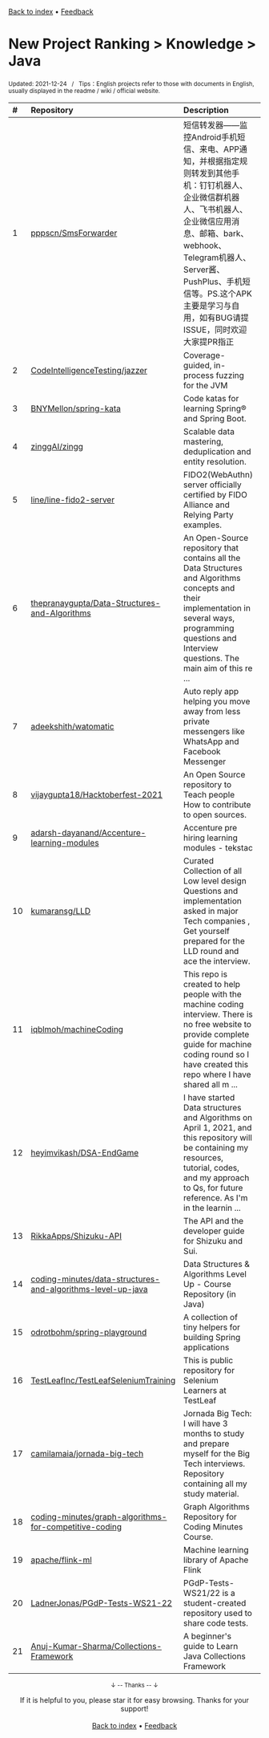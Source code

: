 <a href="https://github.com/kon9chunkit/GitHub-English-Top-Charts#github-english-top-charts">Back to index</a> • <a href="/content/docs/feedback.md">Feedback</a>

# New Project Ranking > Knowledge > Java
<sub>Updated: 2021-12-24&nbsp;&nbsp;&nbsp;/&nbsp;&nbsp;&nbsp;Tips：English projects refer to those with documents in English, usually displayed in the readme / wiki / official website.</sub>

|#|Repository|Description|Stars|Updated|Created|
|:-|:-|:-|:-|:-|:-|
|1|[pppscn/SmsForwarder](https://github.com/pppscn/SmsForwarder)|短信转发器——监控Android手机短信、来电、APP通知，并根据指定规则转发到其他手机：钉钉机器人、企业微信群机器人、飞书机器人、企业微信应用消息、邮箱、bark、webhook、Telegram机器人、Server酱、PushPlus、手机短信等。PS.这个APK主要是学习与自用，如有BUG请提ISSUE，同时欢迎大家提PR指正|2070|2021-12-23|2021-02-10|
|2|[CodeIntelligenceTesting/jazzer](https://github.com/CodeIntelligenceTesting/jazzer)|Coverage-guided, in-process fuzzing for the JVM|433|2021-12-15|2021-01-28|
|3|[BNYMellon/spring-kata](https://github.com/BNYMellon/spring-kata)|Code katas for learning Spring® and Spring Boot.|395|2021-11-13|2021-08-02|
|4|[zinggAI/zingg](https://github.com/zinggAI/zingg)|Scalable data mastering, deduplication and entity resolution.|340|2021-12-23|2021-08-25|
|5|[line/line-fido2-server](https://github.com/line/line-fido2-server)|FIDO2(WebAuthn) server officially certified by FIDO Alliance and Relying Party examples.|307|2021-11-30|2021-07-22|
|6|[thepranaygupta/Data-Structures-and-Algorithms](https://github.com/thepranaygupta/Data-Structures-and-Algorithms)|An Open-Source repository that contains all the Data Structures and Algorithms concepts and their implementation in several ways, programming questions and Interview questions. The main aim of this re ...|296|2021-12-21|2021-04-03|
|7|[adeekshith/watomatic](https://github.com/adeekshith/watomatic)|Auto reply app helping you move away from less private messengers like WhatsApp and Facebook Messenger|242|2021-11-23|2021-01-16|
|8|[vijaygupta18/Hacktoberfest-2021](https://github.com/vijaygupta18/Hacktoberfest-2021)|An Open Source repository to Teach people How to contribute to open sources.|115|2021-11-03|2021-10-01|
|9|[adarsh-dayanand/Accenture-learning-modules](https://github.com/adarsh-dayanand/Accenture-learning-modules)|Accenture pre hiring learning modules - tekstac|114|2021-11-20|2021-05-19|
|10|[kumaransg/LLD](https://github.com/kumaransg/LLD)|Curated Collection of all Low level design Questions and implementation asked in major Tech companies , Get yourself prepared for the LLD round and ace the interview.|106|2021-09-15|2021-06-23|
|11|[iqblmoh/machineCoding](https://github.com/iqblmoh/machineCoding)|This repo is created to help people with the machine coding interview. There is no free website to provide complete guide for machine coding round so I have created this repo where I have shared all m ...|90|2021-07-05|2021-05-31|
|12|[heyimvikash/DSA-EndGame](https://github.com/heyimvikash/DSA-EndGame)|I have started Data structures and Algorithms on April 1, 2021, and this repository will be containing my resources, tutorial, codes, and my approach to Qs, for future reference. As I'm in the learnin ...|90|2021-12-21|2021-04-09|
|13|[RikkaApps/Shizuku-API](https://github.com/RikkaApps/Shizuku-API)|The API and the developer guide for Shizuku and Sui.|90|2021-10-27|2021-01-12|
|14|[coding-minutes/data-structures-and-algorithms-level-up-java](https://github.com/coding-minutes/data-structures-and-algorithms-level-up-java)|Data Structures & Algorithms Level Up - Course Repository (in Java)|85|2021-11-02|2021-05-29|
|15|[odrotbohm/spring-playground](https://github.com/odrotbohm/spring-playground)|A collection of tiny helpers for building Spring applications|81|2021-11-26|2021-01-05|
|16|[TestLeafInc/TestLeafSeleniumTraining](https://github.com/TestLeafInc/TestLeafSeleniumTraining)|This is public repository for Selenium Learners at TestLeaf|80|2021-12-03|2021-03-14|
|17|[camilamaia/jornada-big-tech](https://github.com/camilamaia/jornada-big-tech)|Jornada Big Tech: I will have 3 months to study and prepare myself for the Big Tech interviews. Repository containing all my study material.|78|2021-09-03|2021-07-05|
|18|[coding-minutes/graph-algorithms-for-competitive-coding](https://github.com/coding-minutes/graph-algorithms-for-competitive-coding)|Graph Algorithms Repository for Coding Minutes Course.|70|2021-07-17|2021-07-10|
|19|[apache/flink-ml](https://github.com/apache/flink-ml)|Machine learning library of Apache Flink|58|2021-12-08|2021-03-26|
|20|[LadnerJonas/PGdP-Tests-WS21-22](https://github.com/LadnerJonas/PGdP-Tests-WS21-22)| PGdP-Tests-WS21/22 is a student-created repository used to share code tests.|57|2021-12-06|2021-11-05|
|21|[Anuj-Kumar-Sharma/Collections-Framework](https://github.com/Anuj-Kumar-Sharma/Collections-Framework)|A beginner's guide to Learn Java Collections Framework|53|2021-11-25|2021-06-11|

<div align="center">
    <p><sub>↓ -- Thanks -- ↓</sub></p>
    If it is helpful to you, please star it for easy browsing. Thanks for your support!
</div>

<br/>

<div align="center"><a href="https://github.com/kon9chunkit/GitHub-English-Top-Charts#github-english-top-charts">Back to index</a> • <a href="/content/docs/feedback.md">Feedback</a></div>

